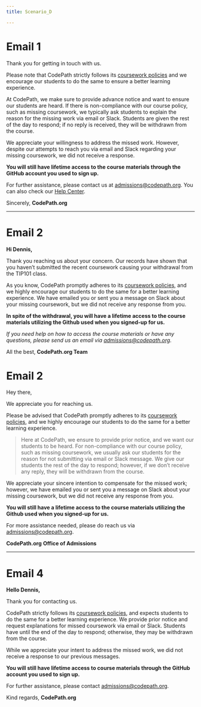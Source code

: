 ```yaml
---
title: Scenario_D

---
```


# Email 1

Thank you for getting in touch with us.

Please note that CodePath strictly follows its [coursework policies](https://courses.codepath.org/snippets/ios_university/policies_remote_fall19) and we encourage our students to do the same to ensure a better learning experience.

At CodePath, we make sure to provide advance notice and want to ensure our students are heard. If there is non-compliance with our course policy, such as missing coursework, we typically ask students to explain the reason for the missing work via email or Slack. Students are given the rest of the day to respond; if no reply is received, they will be withdrawn from the course.

We appreciate your willingness to address the missed work. However, despite our attempts to reach you via email and Slack regarding your missing coursework, we did not receive a response.

**You will still have lifetime access to the course materials through the GitHub account you used to sign up.**

For further assistance, please contact us at admissions@codepath.org. You can also check our [Help Center](https://support.codepath.org/hc/en-us).

Sincerely,
**CodePath.org**

---

# Email 2

**Hi Dennis,**

Thank you reaching us about your concern. Our records have shown that you haven’t submitted the recent coursework causing your withdrawal from the TIP101 class.

As you know, CodePath promptly adheres to its [coursework policies](https://courses.codepath.org/snippets/ios_university/policies_remote_fall19), and we highly encourage our students to do the same for a better learning experience. We have emailed you or sent you a message on Slack about your missing coursework, but we did not receive any response from you. 

**In spite of the withdrawal, you will have a lifetime access to the course materials utilizing the Github used when you signed-up for us.**

*If you need help on how to access the course materials or have any questions, please send us an email via admissions@codepath.org.*

All the best,
**CodePath.org Team**


# Email 2 

Hey there,

We appreciate you for reaching us.

Please be advised that CodePath promptly adheres to its [coursework policies](https://courses.codepath.org/snippets/ios_university/policies_remote_fall19), and we highly encourage our students to do the same for a better learning experience.

> Here at CodePath, we ensure to provide prior notice, and we want our students to be heard.
> For non-compliance with our course policy, such as missing coursework, we usually ask our students for the reason for not submitting via email or Slack message. 
> We give our students the rest of the day to respond; however, if we don’t receive any reply, they will be withdrawn from the course.

We appreciate your sincere intention to compensate for the missed work; however, we have emailed you or sent you a message on Slack about your missing coursework, but we did not receive any response from you.

**You will still have a lifetime access to the course materials utilizing the Github used when you signed-up for us.** 

For more assistance needed, please do reach us via admissions@codepath.org.

**CodePath.org**
**Office of Admissions**

---

# Email 4 

**Hello Dennis,** 

Thank you for contacting us.

CodePath strictly follows its [coursework policies](https://courses.codepath.org/snippets/ios_university/policies_remote_fall19), and expects students to do the same for a better learning experience. We provide prior notice and request explanations for missed coursework via email or Slack. Students have until the end of the day to respond; otherwise, they may be withdrawn from the course.

While we appreciate your intent to address the missed work, we did not receive a response to our previous messages.

**You will still have lifetime access to course materials through the GitHub account you used to sign up.**

For further assistance, please contact admissions@codepath.org.

Kind regards, 
**CodePath.org**
